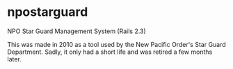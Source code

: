 npostarguard
============

NPO Star Guard Management System (Rails 2.3)

This was made in 2010 as a tool used by the New Pacific Order's Star Guard Department.
Sadly, it only had a short life and was retired a few months later.
